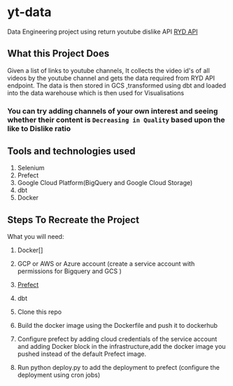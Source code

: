 
# yt-data

Data Engineering project using return youtube dislike API [RYD API](https://www.returnyoutubedislike.com)


## What this Project Does
Given a list of links to youtube channels, It collects the video id's of all videos by the youtube channel and gets the data required from RYD API endpoint. The data is then stored in GCS ,transformed using dbt and loaded into the data warehouse which is then used for Visualisations
### You can try adding channels of your own interest and seeing whether their content is `Decreasing in Quality` based upon the like to Dislike ratio

## Tools and technologies used
1. Selenium
2. Prefect
3. Google Cloud Platform(BigQuery and Google Cloud Storage)
4. dbt
5. Docker


## Steps To Recreate the Project

What you will need:
1. Docker[]
2. GCP or AWS or Azure account (create a service account with permissions for Bigquery and GCS )
3. [Prefect](https://www.prefect.io/)
4. dbt

1. Clone this repo
2. Build the docker image using the Dockerfile and push it to dockerhub
3. Configure prefect by adding cloud credentials of the service account and adding Docker block in the infrastructure,add the docker image you pushed instead of the default Prefect image.
4. Run python deploy.py to add the deployment to prefect (configure the deployment using cron jobs)
